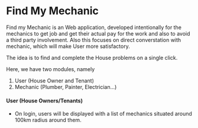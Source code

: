 # Find My Mechanic

Find my Mechanic is an Web application, developed intentionally for the mechanics to get job and get their actual pay for the work and also to avoid a third party involvement. Also this focuses on direct converstation with mechanic, which will make User more satisfactory.

The idea is to find and complete the House problems on a single click.

Here, we have two modules, namely
1. User (House Owner and Tenant)
2. Mechanic (Plumber, Painter, Electrician...)

#### User (House Owners/Tenants)

* On login, users will be displayed with a list of mechanics situated around 100km radius around them.
